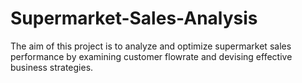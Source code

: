 # Supermarket-Sales-Analysis
The aim of this project is to analyze and optimize supermarket sales performance by examining customer flowrate and devising effective business strategies.
